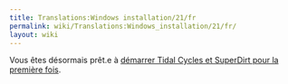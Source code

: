 ```yaml
---
title: Translations:Windows installation/21/fr
permalink: wiki/Translations:Windows_installation/21/fr/
layout: wiki
---
```


Vous êtes désormais prêt.e à [démarrer Tidal Cycles et SuperDirt pour la
première
fois](/wiki/Start_tidalcycles_and_superdirt_for_the_first_time "wikilink").
